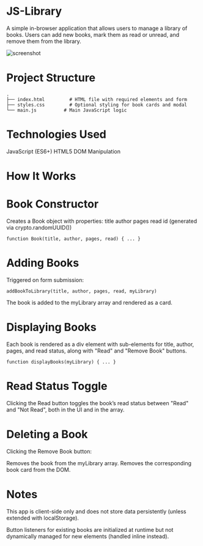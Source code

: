 # JS-Library
A simple in-browser application that allows users to manage a library of books. Users can add new books, mark them as read or unread, and remove them from the library.

![screenshot](/imgs/Screenshot%202025-07-07%20at%207.16.03 AM.png)

# Project Structure
```
.
├── index.html         # HTML file with required elements and form
├── styles.css         # Optional styling for book cards and modal
└── main.js          # Main JavaScript logic
```

# Technologies Used
JavaScript (ES6+)
HTML5
DOM Manipulation

# How It Works

# Book Constructor
Creates a Book object with properties:
title
author
pages
read
id (generated via crypto.randomUUID())

`function Book(title, author, pages, read) { ... }`

# Adding Books
Triggered on form submission:

`addBookToLibrary(title, author, pages, read, myLibrary)`

The book is added to the myLibrary array and rendered as a card.

# Displaying Books
Each book is rendered as a div element with sub-elements for title, author, pages, and read status, along with "Read" and "Remove Book" buttons.

`function displayBooks(myLibrary) { ... }`

# Read Status Toggle
Clicking the Read button toggles the book’s read status between "Read" and "Not Read", both in the UI and in the array.

# Deleting a Book
Clicking the Remove Book button:

Removes the book from the myLibrary array.
Removes the corresponding book card from the DOM.

# Notes
This app is client-side only and does not store data persistently (unless extended with localStorage).

Button listeners for existing books are initialized at runtime but not dynamically managed for new elements (handled inline instead).